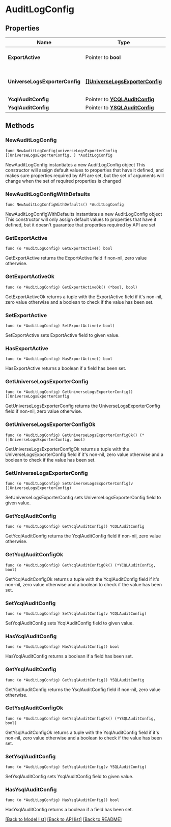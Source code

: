 # AuditLogConfig

## Properties

Name | Type | Description | Notes
------------ | ------------- | ------------- | -------------
**ExportActive** | Pointer to **bool** | Universe logs export active | [optional] 
**UniverseLogsExporterConfig** | [**[]UniverseLogsExporterConfig**](UniverseLogsExporterConfig.md) | Universe logs exporter config | 
**YcqlAuditConfig** | Pointer to [**YCQLAuditConfig**](YCQLAuditConfig.md) |  | [optional] 
**YsqlAuditConfig** | Pointer to [**YSQLAuditConfig**](YSQLAuditConfig.md) |  | [optional] 

## Methods

### NewAuditLogConfig

`func NewAuditLogConfig(universeLogsExporterConfig []UniverseLogsExporterConfig, ) *AuditLogConfig`

NewAuditLogConfig instantiates a new AuditLogConfig object
This constructor will assign default values to properties that have it defined,
and makes sure properties required by API are set, but the set of arguments
will change when the set of required properties is changed

### NewAuditLogConfigWithDefaults

`func NewAuditLogConfigWithDefaults() *AuditLogConfig`

NewAuditLogConfigWithDefaults instantiates a new AuditLogConfig object
This constructor will only assign default values to properties that have it defined,
but it doesn't guarantee that properties required by API are set

### GetExportActive

`func (o *AuditLogConfig) GetExportActive() bool`

GetExportActive returns the ExportActive field if non-nil, zero value otherwise.

### GetExportActiveOk

`func (o *AuditLogConfig) GetExportActiveOk() (*bool, bool)`

GetExportActiveOk returns a tuple with the ExportActive field if it's non-nil, zero value otherwise
and a boolean to check if the value has been set.

### SetExportActive

`func (o *AuditLogConfig) SetExportActive(v bool)`

SetExportActive sets ExportActive field to given value.

### HasExportActive

`func (o *AuditLogConfig) HasExportActive() bool`

HasExportActive returns a boolean if a field has been set.

### GetUniverseLogsExporterConfig

`func (o *AuditLogConfig) GetUniverseLogsExporterConfig() []UniverseLogsExporterConfig`

GetUniverseLogsExporterConfig returns the UniverseLogsExporterConfig field if non-nil, zero value otherwise.

### GetUniverseLogsExporterConfigOk

`func (o *AuditLogConfig) GetUniverseLogsExporterConfigOk() (*[]UniverseLogsExporterConfig, bool)`

GetUniverseLogsExporterConfigOk returns a tuple with the UniverseLogsExporterConfig field if it's non-nil, zero value otherwise
and a boolean to check if the value has been set.

### SetUniverseLogsExporterConfig

`func (o *AuditLogConfig) SetUniverseLogsExporterConfig(v []UniverseLogsExporterConfig)`

SetUniverseLogsExporterConfig sets UniverseLogsExporterConfig field to given value.


### GetYcqlAuditConfig

`func (o *AuditLogConfig) GetYcqlAuditConfig() YCQLAuditConfig`

GetYcqlAuditConfig returns the YcqlAuditConfig field if non-nil, zero value otherwise.

### GetYcqlAuditConfigOk

`func (o *AuditLogConfig) GetYcqlAuditConfigOk() (*YCQLAuditConfig, bool)`

GetYcqlAuditConfigOk returns a tuple with the YcqlAuditConfig field if it's non-nil, zero value otherwise
and a boolean to check if the value has been set.

### SetYcqlAuditConfig

`func (o *AuditLogConfig) SetYcqlAuditConfig(v YCQLAuditConfig)`

SetYcqlAuditConfig sets YcqlAuditConfig field to given value.

### HasYcqlAuditConfig

`func (o *AuditLogConfig) HasYcqlAuditConfig() bool`

HasYcqlAuditConfig returns a boolean if a field has been set.

### GetYsqlAuditConfig

`func (o *AuditLogConfig) GetYsqlAuditConfig() YSQLAuditConfig`

GetYsqlAuditConfig returns the YsqlAuditConfig field if non-nil, zero value otherwise.

### GetYsqlAuditConfigOk

`func (o *AuditLogConfig) GetYsqlAuditConfigOk() (*YSQLAuditConfig, bool)`

GetYsqlAuditConfigOk returns a tuple with the YsqlAuditConfig field if it's non-nil, zero value otherwise
and a boolean to check if the value has been set.

### SetYsqlAuditConfig

`func (o *AuditLogConfig) SetYsqlAuditConfig(v YSQLAuditConfig)`

SetYsqlAuditConfig sets YsqlAuditConfig field to given value.

### HasYsqlAuditConfig

`func (o *AuditLogConfig) HasYsqlAuditConfig() bool`

HasYsqlAuditConfig returns a boolean if a field has been set.


[[Back to Model list]](../README.md#documentation-for-models) [[Back to API list]](../README.md#documentation-for-api-endpoints) [[Back to README]](../README.md)


